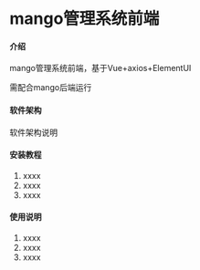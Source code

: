 # mango管理系统前端

#### 介绍
mango管理系统前端，基于Vue+axios+ElementUI

需配合mango后端运行
#### 软件架构
软件架构说明


#### 安装教程

1.  xxxx
2.  xxxx
3.  xxxx

#### 使用说明

1.  xxxx
2.  xxxx
3.  xxxx
